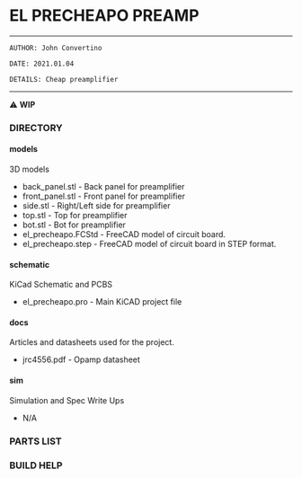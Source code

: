 # EL PRECHEAPO PREAMP

---
    AUTHOR: John Convertino   
    
    DATE: 2021.01.04   
    
    DETAILS: Cheap preamplifier   
---

:warning: **WIP**

### DIRECTORY
#### models
3D models
* back_panel.stl        - Back panel for preamplifier
* front_panel.stl       - Front panel for preamplifier
* side.stl              - Right/Left side for preamplifier
* top.stl               - Top for preamplifier
* bot.stl               - Bot for preamplifier
* el_precheapo.FCStd    - FreeCAD model of circuit board.
* el_precheapo.step     - FreeCAD model of circuit board in STEP format.

#### schematic
KiCad Schematic and PCBS
* el_precheapo.pro - Main KiCAD project file

#### docs
Articles and datasheets used for the project.
* jrc4556.pdf - Opamp datasheet

#### sim
Simulation and Spec Write Ups
* N/A

### PARTS LIST

### BUILD HELP
